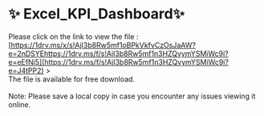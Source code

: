 # ✨ Excel_KPI_Dashboard✨ 

Please click on the link to view the file :<br> 
[https://1drv.ms/x/s!AjI3b8Rw5mf1oBPkVkfvCzOsJaAW?e=2nDSYEhttps://1drv.ms/f/s!AjI3b8Rw5mf1n3HZQvymYSMiWc9i?e=eEfNi5](https://1drv.ms/f/s!AjI3b8Rw5mf1n3HZQvymYSMiWc9i?e=J4tPP2)  ><br> 
The file is available for free download.<br> 
<br> 
Note: Please save a local copy in case you encounter any issues viewing it online.
